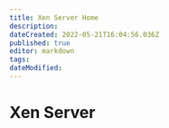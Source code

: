 ```yaml
---
title: Xen Server Home
description: 
dateCreated: 2022-05-21T16:04:56.036Z
published: true
editor: markdown
tags: 
dateModified: 
---
```

# Xen Server